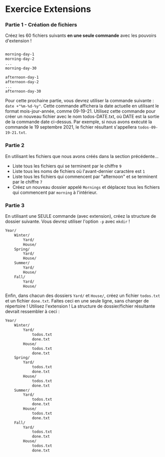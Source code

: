 # Exercice Extensions

### Partie 1 - Création de fichiers
Créez les 60 fichiers suivants **en une seule commande** avec les pouvoirs d'extension !

```bash

morning-day-1
morning-day-2
...
morning-day-30

afternoon-day-1
afternoon-day-2
... 
afternoon-day-30
```

Pour cette prochaine partie, vous devrez utiliser la commande suivante : `date +"%m-%d-%y"`. Cette commande affichera la date actuelle en utilisant le format mois-jour-année, comme 09-19-21. Utilisez cette commande pour créer un nouveau fichier avec le nom todos-DATE.txt, où DATE est la sortie de la commande date ci-dessus. Par exemple, si nous avons exécuté la commande le 19 septembre 2021, le fichier résultant s'appellera `todos-09-19-21.txt`.

### Partie 2
En utilisant les fichiers que nous avons créés dans la section précédente...
* Liste tous les fichiers qui se terminent par le chiffre `9`
* Liste tous les noms de fichiers où l'avant-dernier caractère est `1`
* Liste tous les fichiers qui commencent par "afternoon" et se terminent par le chiffre `7`
* Créez un nouveau dossier appelé `Mornings` et déplacez tous les fichiers qui commencent par `morning` à l'intérieur.

### Partie 3
En utilisant une SEULE commande (avec extension), créez la structure de dossier suivante. Vous devrez utiliser l'option `-p` avec `mkdir` !

```bash
Year/
	Winter/
		Yard/
		House/
	Spring/
		Yard/
		House/
	Summer/
		Yard/
		House/
	Fall/
		Yard/
		House/
```

Enfin, dans chacun des dossiers `Yard/` et `House/`, créez un fichier `todos.txt` et un fichier `done.txt`. Faites ceci en une seule ligne, sans changer de répertoire ! Utilisez l'extension ! La structure de dossier/fichier résultante devrait ressembler à ceci :
```bash
Year/
	Winter/
		Yard/
			todos.txt
			done.txt
		House/
			todos.txt
			done.txt
	Spring/
		Yard/
			todos.txt
			done.txt
		House/
			todos.txt
			done.txt
	Summer/
		Yard/
			todos.txt
			done.txt
		House/
			todos.txt
			done.txt
	Fall/
		Yard/
			todos.txt
			done.txt
		House/
			todos.txt
			done.txt
```